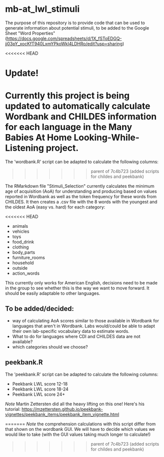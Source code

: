 # mb-at_lwl_stimuli

The purpose of this repository is to provide code that can be used to generate information about potential stimuli, to be added to the Google Sheet "Word Properties" (https://docs.google.com/spreadsheets/d/1X_fSToEDGQ-jj03pY_xocKfT940LxmYPkoWkI4LDHRo/edit?usp=sharing)

<<<<<<< HEAD
# Update!

Currently this project is being updated to automatically calculate Wordbank and CHILDES information for each language in the Many Babies At Home Looking-While-Listening project.
=======
The 'wordbank.R' script can be adapted to calculate the following columns:
>>>>>>> parent of 7c4b723 (added scripts for childes and peekbank)

The RMarkdown file "Stimuli_Selection" currently calculates the minimum age of acquisition (AoA) for understanding and producing based on values reported in Wordbank as well as the token frequency for these words from CHILDES. It then creates a .csv file with the 8 words with the youngest and the oldest AoA (easy vs. hard) for each category:

<<<<<<< HEAD
- animals
- vehicles
- toys
- food_drink
- clothing
- body_parts
- furniture_rooms
- household
- outside
- action_words

This currently only works for American English, decisions need to be made in the group to see whether this is the way we want to move forward. It should be easily adaptable to other languages.


## To be added/decided:

- way of calculating AoA scores similar to those available in Wordbank for languages that aren't in Wordbank. Labs would/could be able to adapt their own lab-specific vocabulary data to estimate words.
- What to do for languages where CDI and CHILDES data are not available?
- which categories should we choose?


## peekbank.R

The 'peekbank.R' script can be adapted to calculate the following columns:

- Peekbank LWL score 12-18
- Peekbank LWL score 18-24
- Peekbank LWL score 24+

*Note* Martin Zettersten did all the heavy lifting on this one! Here's his tutorial: https://mzettersten.github.io/peekbank-vignettes/peekbank_items/peekbank_item_vignette.html






=======
*Note* the comprehension calculations with this script differ from that shown on the wordbank GUI. We will have to decide which values we would like to take (with the GUI values taking much longer to calculate!)
>>>>>>> parent of 7c4b723 (added scripts for childes and peekbank)
